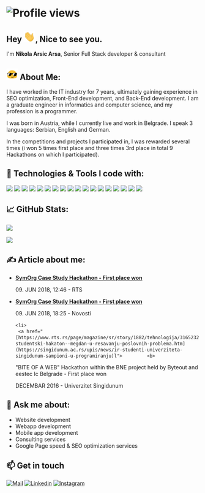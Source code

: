# ![Profile views](https://gpvc.arturio.dev/arsapoz)

## Hey <img src="wave.gif" width="30px">, Nice to see you.

<p>I'm <strong>Nikola Arsic Arsa</strong>, Senior Full Stack developer & consultant

## <img src="blob-sunglasses.gif" width="30px"> About Me:
<p>I have worked in the IT industry for 7 years, ultimately gaining experience in SEO optimization, Front-End development, and Back-End development. I am a graduate engineer in informatics and computer science, and my profession is a programmer.
 </p>
 <p>I was born in Austria, while I currently live and work in Belgrade. I speak 3 languages: Serbian, English and German.</p>
<p>In the competitions and projects I participated in, I was rewarded several times (i won 5 times first place and three times 3rd place in total 9 Hackathons on which I participated).</p>

## 🔧 Technologies & Tools I code with:
![](https://img.shields.io/badge/Code-Vue-informational?style=flat&logo=vue.js&logoColor=white&color=2bbc8a)
![](https://img.shields.io/badge/Code-Nuxt-informational?style=flat&logo=nuxt.js&logoColor=white&color=2bbc8a)
![](https://img.shields.io/badge/Code-React-informational?style=flat&logo=react.js&logoColor=white&color=2bbc8a)
![](https://img.shields.io/badge/Code-Next-informational?style=flat&logo=Next.js&logoColor=white&color=2bbc8a)
![](https://img.shields.io/badge/Code-Laravel-informational?style=flat&logo=laravel&logoColor=white&color=2bbc8a)
![](https://img.shields.io/badge/Code-Wordpress-informational?style=flat&logo=Wordpress&logoColor=white&color=2bbc8a)
![](https://img.shields.io/badge/Code-JavaScript-informational?style=flat&logo=javascript&logoColor=white&color=2bbc8a)
![](https://img.shields.io/badge/Code-TypeScript-informational?style=flat&logo=typescript&logoColor=white&color=2bbc8a)
![](https://img.shields.io/badge/Code-jQuery-informational?style=flat&logo=jQuery&logoColor=white&color=2bbc8a)
![](https://img.shields.io/badge/OS-Macos-informational?style=flat&logo=Macos&logoColor=white&color=2bbc8a)
![](https://img.shields.io/badge/OS-Linux-informational?style=flat&logo=linux&logoColor=white&color=2bbc8a)
![](https://img.shields.io/badge/Editor-Php_Storm-informational?style=flat&logo=php-storm&logoColor=white&color=2bbc8a)
![](https://img.shields.io/badge/Editor-Web_Storm-informational?style=flat&logo=web-storm&logoColor=white&color=2bbc8a)
![](https://img.shields.io/badge/Editor-Visual_Studio_Code-informational?style=flat&logo=visual-studio&logoColor=white&color=2bbc8a)
![](https://img.shields.io/badge/Tools-Docker-informational?style=flat&logo=docker&logoColor=white&color=2bbc8a)
![](https://img.shields.io/badge/Tool-Heroku-informational?style=flat&logo=heroku&logoColor=white&color=2bbc8a)
![](https://img.shields.io/badge/Tool-Git-informational?style=flat&logo=git&logoColor=white&color=2bbc8a)
![](https://img.shields.io/badge/Tools-MySQL-informational?style=flat&logo=MySQL&logoColor=white&color=2bbc8a)
<br>

## &#x1f4c8; GitHub Stats:
<a><img align="center" src="https://github-readme-stats.vercel.app/api?username=arsapoz&hide=issues,contribs&show_icons=true&count_private=true&theme=vue-dark&hide_border=true" /></a>

<a><img align="center" src="https://github-readme-stats.vercel.app/api/top-langs/?username=arsapoz&theme=vue-dark&hide_border=true&langs_count=10&layout=compact" /></a>
<br>

## &#x270d; Article about me:
<ul>
    <li>
     <a href="https://www.rts.rs/page/magazine/sr/story/1882/tehnologija/3165232/odrzan-studentski-hakaton--megdan-u-resavanju-poslovnih-problema.html">         <b> SymOrg Case Study Hackathon - First place won  </b><br></a><p> 09. JUN 2018, 12:46 - RTS</p>
    </li> 
    <li>
     <a href="[https://www.rts.rs/page/magazine/sr/story/1882/tehnologija/3165232/odrzan-studentski-hakaton--megdan-u-resavanju-poslovnih-problema.html](https://www.novosti.rs/vesti/naslovna/ekonomija/aktuelno.239.html:732012-%D0%A1%D1%82%D1%83%D0%B4%D0%B5%D0%BD%D1%82%D0%B8-%D0%BD%D1%83%D0%B4%D0%B5-%D1%80%D0%B5%D1%88%D0%B5%D1%9A%D0%B0-%D0%B7%D0%B0-%D0%B1%D0%BE%D1%99%D0%B5-%D0%BF%D0%B0%D1%83%D1%88%D0%B0%D0%BB%D0%BD%D0%BE-%D0%BE%D0%BF%D0%BE%D1%80%D0%B5%D0%B7%D0%B8%D0%B2%D0%B0%D1%9A%D0%B5)">         <b> SymOrg Case Study Hackathon - First place won  </b><br></a><p> 09. JUN 2018, 18:25 - Novosti</p>
    </li> 
 
    <li>
     <a href="[https://www.rts.rs/page/magazine/sr/story/1882/tehnologija/3165232/odrzan-studentski-hakaton--megdan-u-resavanju-poslovnih-problema.htm](https://singidunum.ac.rs/upis/news/ir-studenti-univerziteta-singidunum-sampioni-u-programiranju)l">         <b> 
"BITE OF A WEB" Hackathon within the BNE project held by Byteout and eestec lc Belgrade - First place won  </b><br></a><p> DECEMBAR 2016 - Univerzitet Singidunum</p>
    </li> 
</ul>

## 💬 Ask me about: 
<ul>
    <li>Website development</li>
    <li>Webapp development</li>
    <li>Mobile app development</li>
    <li>Consulting services</li>
    <li>Google Page speed & SEO optimization services</li>
</ul>

## 📫 Get in touch
[![Mail](https://img.shields.io/badge/-Say%20Hello!-black?style=for-the-badge&logo=gmail)](mailto:arsaaa93@gmail.com@gmail.com) 
[![Linkedin](https://img.shields.io/badge/-Nikola%Arsic-black?style=for-the-badge&logo=Linkedin)](https://www.linkedin.com/in/nikola-arsic-arsa/) 
[![Instagram](https://img.shields.io/badge/-Nikola%Arsic-black?style=for-the-badge&logo=instagram)](https://www.instagram.com/arsapoz/)
